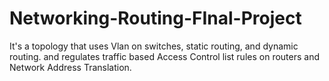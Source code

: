 # Networking-Routing-FInal-Project
It's a topology that uses Vlan on switches, static routing, and dynamic routing. and regulates traffic based Access Control list rules on routers and Network Address Translation.  
